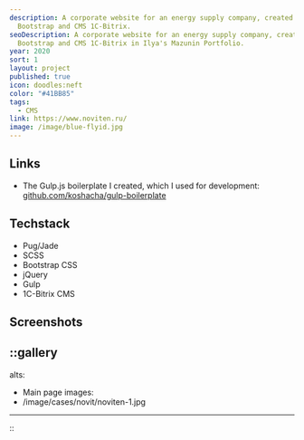 ```yaml
---
description: A corporate website for an energy supply company, created with
  Bootstrap and CMS 1C-Bitrix.
seoDescription: A corporate website for an energy supply company, created with
  Bootstrap and CMS 1C-Bitrix in Ilya's Mazunin Portfolio.
year: 2020
sort: 1
layout: project
published: true
icon: doodles:neft
color: "#41BB85"
tags:
  - CMS
link: https://www.noviten.ru/
image: /image/blue-flyid.jpg
---
```


## Links

- The Gulp.js boilerplate I created, which I used for development: [github.com/koshacha/gulp-boilerplate](https://github.com/koshacha/gulp-boilerplate)

## Techstack

- Pug/Jade
- SCSS
- Bootstrap CSS
- jQuery
- Gulp
- 1C-Bitrix CMS

## Screenshots

::gallery
---
alts:
  - Main page
images:
  - /image/cases/novit/noviten-1.jpg
---
::